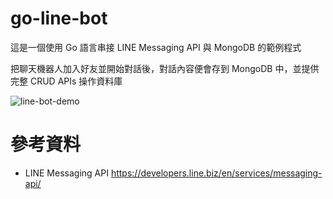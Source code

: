 # go-line-bot

這是一個使用 Go 語言串接 LINE Messaging API 與 MongoDB 的範例程式

把聊天機器人加入好友並開始對話後，對話內容便會存到 MongoDB 中，並提供完整 CRUD APIs 操作資料庫

![line-bot-demo](https://user-images.githubusercontent.com/58166555/223167931-160e3226-1fb9-47e7-8223-a575c14b172d.gif)

# 參考資料
- LINE Messaging API https://developers.line.biz/en/services/messaging-api/

